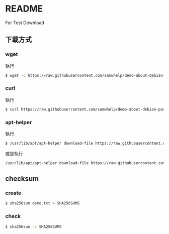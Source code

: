 
# README

For Test Download

## 下載方式

### wget

執行

``` sh
$ wget -c https://raw.githubusercontent.com/samwhelp/demo-about-debian-package/master/download/demo.txt
```

### curl

執行

``` sh
$ curl https://raw.githubusercontent.com/samwhelp/demo-about-debian-package/master/download/demo.txt
```

### apt-helper


執行

``` sh
$ /usr/lib/apt/apt-helper download-file https://raw.githubusercontent.com/samwhelp/demo-about-debian-package/master/download/demo.txt /tmp/demo.txt
```

或是執行

``` sh
/usr/lib/apt/apt-helper download-file https://raw.githubusercontent.com/samwhelp/demo-about-debian-package/master/download/demo.txt /tmp/demo.txt SHA256:0f0af810c640b514ea0cc792ac03611b978928465d9cd43b607d236848969c7f
```

## checksum

### create

``` sh
$ sha256sum demo.txt > SHA256SUMS
```

### check

``` sh
$ sha256sum -c SHA256SUMS
```
